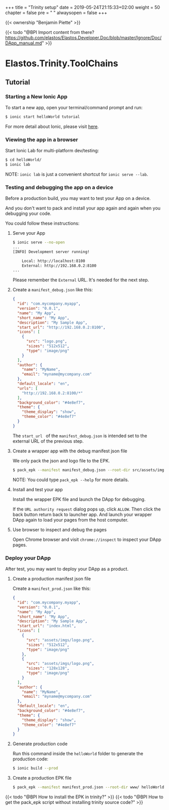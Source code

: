 +++
title = "Trinity setup"
date = 2019-05-24T21:15:33+02:00
weight = 50
chapter = false
pre = "<i class='fa ela-page'></i> "
alwaysopen = false
+++ 

{{< ownership "Benjamin Piette" >}}


{{< todo "@BPI Import content from there? https://github.com/elastos/Elastos.Developer.Doc/blob/master/Ignore/Doc/DApp_manual.md" >}}

# Elastos.Trinity.ToolChains

## Tutorial

### Starting a New Ionic App

To start a new app, open your terminal/command prompt and run:

```bash
$ ionic start helloWorld tutorial
```

For more detail about Ionic, please visit [here](https://ionicframework.com/docs/).

### Viewing the app in a browser

Start Ionic Lab for multi-platform dev/testing:

```bash
$ cd helloWorld/
$ ionic lab
```

NOTE: `ionic lab` is just a convenient shortcut for `ionic serve --lab`.

### Testing and debugging the app on a device

Before a production build, you may want to test your App on a device.

And you don't want to pack and install your app again and again when you debugging your code.

You could follow these instructions:

1. Serve your App

   ```bash
   $ ionic serve --no-open
   ...
   [INFO] Development server running!

       Local: http://localhost:8100
       External: http://192.168.0.2:8100
   ...
   ```

   Please remember the `External` URL. It's needed for the next step.

1. Create a `manifest_debug.json` like this:

   ```json
   {
     "id": "com.mycompany.myapp",
     "version": "0.0.1",
     "name": "My App",
     "short_name": "My App",
     "description": "My Sample App",
     "start_url": "http://192.168.0.2:8100",
     "icons": [
       {
         "src": "logo.png",
         "sizes": "512x512",
         "type": "image/png"
       }
     ],
     "author": {
       "name": "MyName",
       "email": "myname@mycompany.com"
     },
     "default_locale": "en",
     "urls": [
       "http://192.168.0.2:8100/*"
     ],
     "background_color": "#4e8ef7",
     "theme": {
       "theme_display": "show",
       "theme_color": "#4e8ef7"
     }
   }
   ```

   The `start_url ` of the `manifest_debug.json` is intended set to the external URL of the previous step.

1. Create a wrapper app with the debug manifest json file

   We only pack the json and logo file to the EPK.

   ```bash
   $ pack_epk --manifest manifest_debug.json --root-dir src/assets/imgs/ helloWorld_wrapper.epk
   ```

   NOTE: You could type `pack_epk --help` for more details.

1. Install and test your app

   Install the wrapper EPK file and launch the DApp for debugging.

   If the `URL authority request` dialog pops up, click `ALLOW`. Then click the back button return back to launcher app. And launch your wrapper DApp again to load your pages from the host computer.

1. Use browser to inspect and debug the pages

   Open Chrome browser and visit `chrome://inspect` to inspect your DApp pages.

### Deploy your DApp

After test, you may want to deploy your DApp as a product.

1. Create a production manifest json file

   Create a `manifest_prod.json` like this:

   ```json
   {
     "id": "com.mycompany.myapp",
     "version": "0.0.1",
     "name": "My App",
     "short_name": "My App",
     "description": "My Sample App",
     "start_url": "index.html",
     "icons": [
       {
         "src": "assets/imgs/logo.png",
         "sizes": "512x512",
         "type": "image/png"
       },
       {
         "src": "assets/imgs/logo.png",
         "sizes": "128x128",
         "type": "image/png"
       }
     ],
     "author": {
       "name": "MyName",
       "email": "myname@mycompany.com"
     },
     "default_locale": "en",
     "background_color": "#4e8ef7",
     "theme": {
       "theme_display": "show",
       "theme_color": "#4e8ef7"
     }
   }
   ```

1. Generate production code

   Run this command inside the `helloWorld` folder to generate the production code:

   ```bash
   $ ionic build --prod
   ```

1. Create a production EPK file

   ```bash
   $ pack_epk --manifest manifest_prod.json --root-dir www/ helloWorld.epk
   ```


{{< todo "@BPI How to install the EPK in trinity?" >}}
{{< todo "@BPI How to get the pack_epk script without installing trinity source code?" >}}